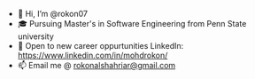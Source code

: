 - 👋 Hi, I’m @rokon07
- 🎓 Pursuing Master's in Software Engineering from Penn State university
- 💼 Open to new career oppurtunities LinkedIn: https://www.linkedin.com/in/mohdrokon/
- 📫 Email me @ rokonalshahriar@gmail.com

<!---
rokon07/rokon07 is a ✨ special ✨ repository because its `README.md` (this file) appears on your GitHub profile.
You can click the Preview link to take a look at your changes.
--->
